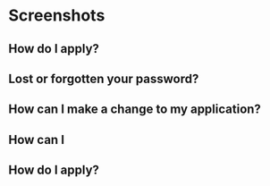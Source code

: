 



# Screenshots



## How do I apply?



## Lost or forgotten your password?



## How can I make a change to my application?



## How can I



## How do I apply?


